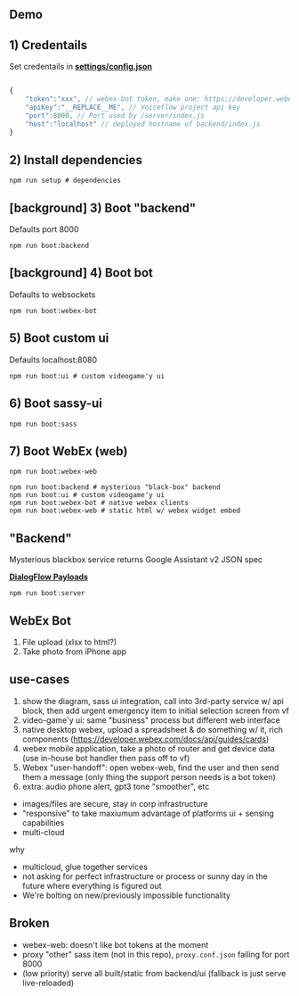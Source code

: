 ## Demo


## 1) Credentails


Set credentails in **[settings/config.json](./settings/config.json)**

```js

{
    "token":"xxx", // webex-bot token, make one: https://developer.webex.com/my-apps/new
    "apiKey":"__REPLACE__ME", // Voiceflow project api key
    "port":8000, // Port used by /server/index.js
    "host":"localhost" // deployed hostname of backend/index.js
}
```


## 2) Install dependencies
```
npm run setup # dependencies
```

## [background] 3) Boot "backend"


Defaults port 8000

```
npm run boot:backend
```

## [background] 4) Boot bot

Defaults to websockets

```
npm run boot:webex-bot
```


## 5) Boot custom ui

Defaults localhost:8080

```
npm run boot:ui # custom videogame'y ui
```

## 6) Boot sassy-ui

```
npm run boot:sass
```

## 7) Boot WebEx (web)

```
npm run boot:webex-web
```


```
npm run boot:backend # mysterious "black-box" backend
npm run boot:ui # custom videogame'y ui
npm run boot:webex-bot # native webex clients
npm run boot:webex-web # static html w/ webex widget embed
```



## "Backend"

Mysterious blackbox service returns Google Assistant v2 JSON spec

**[DialogFlow Payloads](https://gist.github.com/valgaze/dcd07f6d93f654de6d14d76a341d9450)**

```
npm run boot:server
```

## WebEx Bot

1. File upload (xlsx to html?)
2. Take photo from iPhone app


## use-cases

1. show the diagram, sass ui integration, call into 3rd-party service w/ api block, then add urgent emergency item to initial selection screen from vf
2. video-game'y ui: same "business" process but different web interface
3. native desktop webex, upload a spreadsheet & do something w/ it, rich components (https://developer.webex.com/docs/api/guides/cards)
4. webex mobile application, take a photo of router and get device data (use in-house bot handler then pass off to vf)
5. Webex "user-handoff": open webex-web, find the user and then send them a message (only thing the support person needs is a bot token)
6. extra: audio phone alert, gpt3 tone "smoother", etc

- images/files are secure, stay in corp infrastructure
- "responsive" to take maxiumum advantage of platforms ui + sensing capabilities
- multi-cloud

why
- multicloud, glue together services
- not asking for perfect infrastructure or process or sunny day in the future where everything is figured out
- We're bolting on new/previously impossible functionality 

## Broken

- webex-web: doesn't like bot tokens at the moment
- proxy "other" sass item (not in this repo), ```proxy.conf.json``` failing for port 8000
- (low priority) serve all built/static from backend/ui (fallback is just serve live-reloaded)

